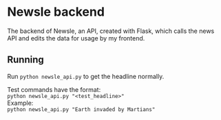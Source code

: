 # Newsle backend
The backend of Newsle, an API, created with Flask, which calls the news API and edits the data for usage by my frontend.

## Running
Run ```python newsle_api.py``` to get the headline normally.

Test commands have the format: \
```python newsle_api.py "<test_headline>"``` \
Example: \
```python newsle_api.py "Earth invaded by Martians"```